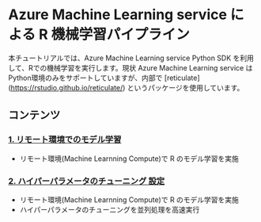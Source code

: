 # Azure Machine Learning service による R 機械学習パイプライン

本チュートリアルでは、Azure Machine Learning service Python SDK を利用して、Rでの機械学習を実行します。現状 Azure Machine Learning service は Python環境のみをサポートしていますが、内部で [reticulate] (https://rstudio.github.io/reticulate/) というパッケージを使用しています。


## コンテンツ ###

### [1. リモート環境でのモデル学習](./Training)  
- リモート環境(Machine Learnning Compute)で R のモデル学習を実施 

### [2. ハイパーパラメータのチューニング 設定](./Hyperparameter-Tuning)  
- リモート環境(Machine Learnning Compute)で R のモデル学習を実施 
- ハイパーパラメータのチューニングを並列処理を高速実行